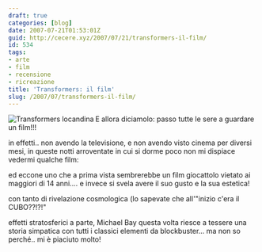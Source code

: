```yaml
---
draft: true
categories: [blog]
date: 2007-07-21T01:53:01Z
guid: http://cecere.xyz/2007/07/21/transformers-il-film/
id: 534
tags:
- arte
- film
- recensione
- ricreazione
title: 'Transformers: il film'
slug: /2007/07/transformers-il-film/
---
```


<img src="http://cecere.xyz/wp-content/uploads/sites/3/2007/07/transformers.jpg" title="Transformers locandina" alt="Transformers locandina" align="left" />E allora diciamolo: passo tutte le sere a guardare un film!!!

in effetti.. non avendo la televisione, e non avendo visto cinema per diversi mesi, in queste notti arroventate in cui si dorme poco non mi dispiace vedermi qualche film:

ed eccone uno che a prima vista sembrerebbe un film giocattolo vietato ai maggiori di 14 anni…. e invece si svela avere il suo gusto e la sua estetica!

con tanto di rivelazione cosmologica (lo sapevate che all'"inizio c'era il CUBO??!?!"

effetti stratosferici a parte, Michael Bay questa volta riesce a tessere una storia simpatica con tutti i classici elementi da blockbuster… ma non so perché.. mi è piaciuto molto!
